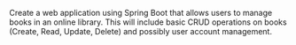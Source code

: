 Create a web application using Spring Boot that allows users to manage books in an online library. This will include basic CRUD operations on books (Create, Read, Update, Delete) and possibly user account management.
